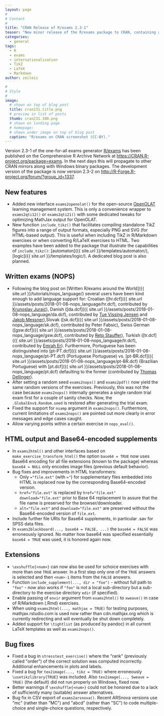 ```yaml
---
layout: page
#
# Content
#
title: "CRAN Release of R/exams 2.3-1"
teaser: "New minor release of the R/exams package to CRAN, containing a wide range of smaller improvements and bug fixes. Notable new features include a dedicated OpenOLAT interface, and a convenience function facilitating the use of TikZ-based graphics."
categories:
  - general
tags:
  - R
  - exams
  - internationalization
  - TikZ
  - LaTeX
  - Markdown
author: zeileis

#
# Style
#
image:
  # shown on top of blog post
  title: cran231.title.png
  # preview in list of posts
  thumb: cran231.300.png
  # shown on landing page
  # homepage:
  # shown under image on top of blog post
  caption: "R/exams on CRAN screenshot (CC-BY)."
---
```


Version 2.3-1 of the one-for-all exams generator [R/exams](https://www.R-exams.org/) has been published on the Comprehensive R Archive Network at <https://CRAN.R-project.org/package=exams>. In the next days this will propagate to other CRAN mirrors along with Windows binary packages. The development version of the package is now version 2.3-2 on <http://R-Forge.R-project.org/forum/?group_id=1337>.


## New features

* Added new interface `exams2openolat()` for the open-source [OpenOLAT](https://www.openolat.com/) learning management system. This is only a convenience wrapper to `exams2qti12()` or `exams2qti21()` with some dedicated tweaks for optimizing MathJax output for OpenOLAT.
* New function `include_tikz()` that facilitates compiling standalone TikZ figures into a range of output formats, especially PNG and SVG (for HTML-based output). This is useful when including TikZ in R/Markdown exercises or when converting R/LaTeX exercises to HTML. Two examples have been added to the package that illustrate the capabilities of `include_tikz()`: [automaton]({{ site.url }}/templates/automaton/), [logic]({{ site.url }}/templates/logic/). A dedicated blog post is also planned.


## Written exams (NOPS)

* Following the blog post on [Written R/exams around the World]({{ site.url }}/tutorials/nops_language/) several users have been kind enough to add language support for: Croatian ([hr.dcf]({{ site.url }}/assets/posts/2018-01-08-nops_language/hr.dcf), contributed by [Krunoslav Juraić](http://www.irb.hr/eng/People/Krunoslav-Juraic)), Danish ([da.dcf]({{ site.url }}/assets/posts/2018-01-08-nops_language/da.dcf), contributed by [Tue Vissing Jensen](http://orcid.org/0000-0002-6594-5094) and [Jakob Messner](http://orcid.org/0000-0002-1027-3673)),Slovak ([sk.dcf]({{ site.url }}/assets/posts/2018-01-08-nops_language/sk.dcf), contributed by Peter Fabsic), Swiss German ([gsw.dcf]({{ site.url }}/assets/posts/2018-01-08-nops_language/gsw.dcf), contributed by [Reto Stauffer](http://retostauffer.org)), Turkish ([tr.dcf]({{ site.url }}/assets/posts/2018-01-08-nops_language/tr.dcf), contributed by [Emrah Er](http://eremrah.com/)). Furthermore, Portuguese has been distinguished into [pt-PT.dcf]({{ site.url }}/assets/posts/2018-01-08-nops_language/pt-PT.dcf) (Portuguese Portuguese) vs. [pt-BR.dcf]({{ site.url }}/assets/posts/2018-01-08-nops_language/pt-BR.dcf) (Brazilian Portuguese) with [pt.dcf]({{ site.url }}/assets/posts/2018-01-08-nops_language/pt.dcf) defaulting to the former (contributed by [Thomas Dellinger](http://www3.uma.pt/thd/)).
* After setting a random seed `exams2nops()` and `exams2pdf()` now yield the same random versions of the exercises. Previously, this was not the case because `exams2nops()` internally generates a single random trial exam first for a couple of sanity checks. Now, the `.GlobalEnv$.Random.seed` is restored after generating the trial exam.
* Fixed the support for `nsamp` argument in `exams2nops()`. Furthermore, current limitations of `exams2nops()` are pointed out more clearly in error messages and edge cases caught.
* Allow varying points within a certain exercise in `nops_eval()`.


## HTML output and Base64-encoded supplements

* In `exams2html()` and other interfaces based on `make_exercise_transform_html()` the option `base64 = TRUE` now uses Base64 encoding for all file extensions (known to the package) whereas `base64 = NULL` only encodes image files (previous default behavior).
* Bug fixes and improvements in HTML transformers:
  - Only `="file.ext"` (with `="`) for supplementary files embedded into HTML is replaced now by the corresponding Base64-encoded version.
  - `href="file.ext"` is replaced by `href="file.ext" download="file.ext"` prior to Base 64 replacement to assure that the file name is preserved for the browser/downloader.
  - `alt="file.ext"` and `download="file.ext"` are preserved without the Base64-encoded version of `file.ext`.
* Include further file URIs for Base64 supplements, in particular .sav for SPSS data files.
* In `exams2blackboard(..., base64 = FALSE, ...)` the `base64 = FALSE` was erroneously ignored. No matter how base64 was specified essentially `base64 = TRUE` was used, it is honored again now.


## Extensions

* `\exshuffle{<num>}` can now also be used for schoice exercises with more than one `TRUE` answer. In a first step only one of the `TRUE` answers is selected and then `<num>-1` items from the `FALSE` answers.
* Function `include_supplement(..., dir = "foo")` - without full path to `"foo"` - now also works if `"foo"` is not a local sub-directory but a sub-directory to the exercise directory `edir` (if specified).
* Enable passing of `envir` argument from `exams2html()` to `xweave()` in case of R/Markdown (.Rmd) exercises.
* When using `exams2html(..., mathjax = TRUE)` for testing purposes, mathjax.rstudio.com is used now rather than cdn.mathjax.org which is currently redirecting and will eventually be shut down completely.
* Added support for `\tightlist` (as produced by pandoc) in all current LaTeX templates as well as `exams2nops()`.


## Bug fixes

* Fixed a bug in `stresstest_exercise()` where the "rank" (previously called "order") of the correct solution was computed incorrectly. Additional enhancements in plots and labels.
* Fixed a bug for `tex2image(..., tikz = TRUE)` where erroneously `\usetikzlibrary{TRUE}` was included. Also `tex2image(..., Sweave = TRUE)` (the default) did not run properly on Windows, fixed now.
* Better warnings if `\exshuffle{<num>}` could not be honored due to a lack of sufficiently many (suitable) answer alternatives.
* Bug fix in CSV export of `exams2arsnova()`. Recent ARSnova versions use "mc" (rather than "MC") and "abcd" (rather than "SC") to code multiple-choice and single-choice questions, respectively.

